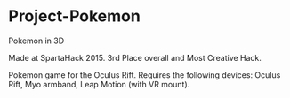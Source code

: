 # Project-Pokemon
Pokemon in 3D

Made at SpartaHack 2015. 3rd Place overall and Most Creative Hack.

Pokemon game for the Oculus Rift. Requires the following devices: Oculus Rift, Myo armband, Leap Motion (with VR mount).
